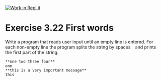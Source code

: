 [![Work in Repl.it](https://classroom.github.com/assets/work-in-replit-14baed9a392b3a25080506f3b7b6d57f295ec2978f6f33ec97e36a161684cbe9.svg)](https://classroom.github.com/online_ide?assignment_repo_id=4329322&assignment_repo_type=AssignmentRepo)
# Exercise 3.22 First words

Write a program that reads user input until an empty line is entered. For each non-empty line the program splits the string by spaces ` `  and prints the first part of the string.

```plaintext
**one two three four**
one
**this is a very important message**
this
```
